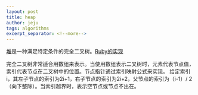 ```yaml
---
layout: post
title: heap
author: jeju
tags: algorithms
excerpt_separator: <!--more-->
---
```


[堆](https://www.hello-algo.com/chapter_heap/heap/)是一种满足特定条件的完全二叉树。[Ruby的实现](http://kanwei.github.io/algorithms/)<!--more-->

完全二叉树非常适合用数组来表示。当使用数组表示二叉树时，元素代表节点值，索引代表节点在二叉树中的位置。节点指针通过索引映射公式来实现。
给定索引i，其左子节点的索引为2i+1，右子节点的索引为2i+2，父节点的索引为（i-1）/ 2（向下整除）。当索引越界时，表示空节点或节点不出在。
